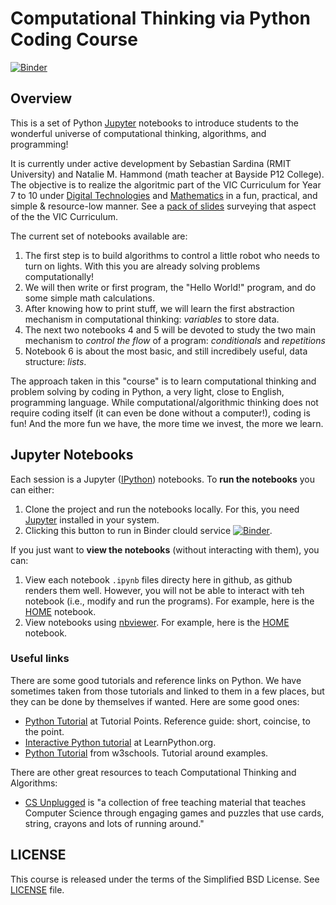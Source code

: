 # Computational Thinking via Python Coding Course

[![Binder](https://mybinder.org/badge_logo.svg)](https://mybinder.org/v2/gh/ssardina/ct-via-python-course/master?filepath=HOME.ipynb)

## Overview

This is a set of Python [Jupyter](http://jupyter.org/) notebooks to introduce students to the wonderful universe of computational thinking, algorithms, and programming! 

It is currently under active development by Sebastian Sardina (RMIT University) and Natalie M. Hammond (math teacher at Bayside P12 College). The objective is to realize the algoritmic part of the VIC Curriculum for Year 7 to 10 under [Digital Technologies](http://victoriancurriculum.vcaa.vic.edu.au/technologies/digital-technologies/curriculum/f-10#level=7-8) and [Mathematics](http://victoriancurriculum.vcaa.vic.edu.au/mathematics/curriculum/f-10) in a fun, practical, and simple & resource-low manner. See a [pack of slides](https://docs.google.com/presentation/d/16k5Id7BF2KfSlp89DdS2oYnN89QspUGBs84CRQ_-7Eo/edit#slide=id.p) surveying that aspect of the the VIC Curriculum.

The current set of notebooks available are:

1. The first step is to build algorithms to control a little robot who needs to turn on lights. With this you are already solving problems computationally!
2. We will then write or first program, the "Hello World!" program, and do some simple math calculations.
3. After knowing how to print stuff, we will learn the first abstraction mechanism in computational thinking: _variables_ to store data.
4. The next two notebooks 4 and 5 will be devoted to study the two main mechanism to _control the flow_ of a program: _conditionals_ and _repetitions_
5. Notebook 6 is about the most basic, and still incredibely useful, data structure: _lists_.

The approach taken in this "course" is to learn computational thinking and problem solving by coding in Python, a very light, close to English, programming language. While computational/algorithmic thinking does not require coding itself (it can even be done without a computer!), coding is fun! And the more fun we have, the more time we invest, the more we learn.

## Jupyter Notebooks

Each session is a Jupyter ([IPython](https://ipython.org/)) notebooks. To **run the notebooks** you can either:

1. Clone the project and run the notebooks locally. For this, you need [Jupyter](http://jupyter.org/) installed in your system.
2. Clicking this button to run in Binder clould service [![Binder](https://mybinder.org/badge_logo.svg)](https://mybinder.org/v2/gh/ssardina/ct-via-python-course/master?filepath=HOME.ipynb). 

If you just want to **view the notebooks** (without interacting with them), you can:

1. View each notebook `.ipynb` files directy here in github, as github renders them well. However, you will not be able to interact with teh notebook (i.e., modify and run the programs). For example, here is the [HOME](https://github.com/ssardina/ct-via-python-course/blob/master/HOME.ipynb) notebook.
2. View notebooks using [nbviewer](http://nbviewer.jupyter.org/). For example, here is the [HOME](http://nbviewer.jupyter.org/github/ssardina/ct-via-python-course/blob/master/HOME.ipynb) notebook.


### Useful links

There are some good tutorials and reference links on Python. We have sometimes taken from those tutorials and linked to them in a few places, but they can be done by themselves if wanted. Here are some good ones:

* [Python Tutorial](https://www.tutorialspoint.com/python/index.htm) at Tutorial Points. Reference guide: short, coincise, to the point.
* [Interactive Python tutorial](https://www.learnpython.org/) at LearnPython.org.
* [Python Tutorial](https://www.w3schools.com/python/python_intro.asp) from w3schools. Tutorial around examples.

There are other great resources to teach Computational Thinking and Algorithms:

* [CS Unplugged](https://csunplugged.org/en/) is "a collection of free teaching material that teaches Computer Science through engaging games and puzzles that use cards, string, crayons and lots of running around."


## LICENSE

This course is released under the terms of the Simplified BSD License. See [LICENSE](LICENSE) file.
